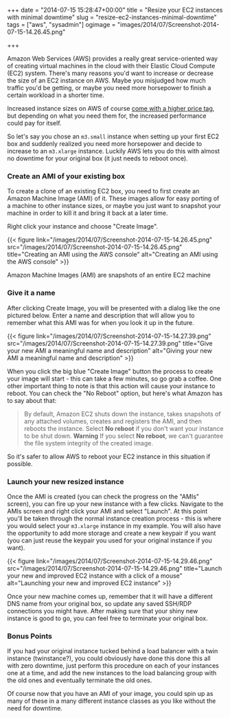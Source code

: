 +++
date = "2014-07-15 15:28:47+00:00"
title = "Resize your EC2 instances with minimal downtime"
slug = "resize-ec2-instances-minimal-downtime"
tags = ["aws", "sysadmin"]
ogimage = "images/2014/07/Screenshot-2014-07-15-14.26.45.png"

+++

Amazon Web Services (AWS) provides a really great service-oriented way of creating virtual machines in the cloud with their Elastic Cloud Compute (EC2) system. There's many reasons you'd want to increase or decrease the size of an EC2 instance on AWS. Maybe you misjudged how much traffic you'd be getting, or maybe you need more horsepower to finish a certain workload in a shorter time.

Increased instance sizes on AWS of course <a href="http://aws.amazon.com/ec2/instance-types/" target="_blank">come with a higher price tag</a>, but depending on what you need them for, the increased performance could pay for itself.
<!--more-->
So let's say you chose an `m3.small` instance when setting up your first EC2 box and suddenly realized you need more horsepower and decide to increase to an `m3.xlarge` instance. Luckily AWS lets you do this with almost no downtime for your original box (it just needs to reboot once).

### Create an AMI of your existing box

To create a clone of an existing EC2 box, you need to first create an Amazon Machine Image (AMI) of it. These images allow for easy porting of a machine to other instance sizes, or maybe you just want to snapshot your machine in order to kill it and bring it back at a later time.

Right click your instance and choose "Create Image".

{{< figure link="/images/2014/07/Screenshot-2014-07-15-14.26.45.png" src="/images/2014/07/Screenshot-2014-07-15-14.26.45.png" title="Creating an AMI using the AWS console" alt="Creating an AMI using the AWS console" >}}

Amazon Machine Images (AMI) are snapshots of an entire EC2 machine

### Give it a name

After clicking Create Image, you will be presented with a dialog like the one pictured below. Enter a name and description that will allow you to remember what this AMI was for when you look it up in the future.

{{< figure link="/images/2014/07/Screenshot-2014-07-15-14.27.39.png" src="/images/2014/07/Screenshot-2014-07-15-14.27.39.png" title="Give your new AMI a meaningful name and description" alt="Giving your new AMI a meaningful name and description" >}}

When you click the big blue "Create Image" button the process to create your image will start - this can take a few minutes, so go grab a coffee. One other important thing to note is that this action will cause your instance to reboot. You can check the "No Reboot" option, but here's what Amazon has to say about that:

>By default, Amazon EC2 shuts down the instance, takes snapshots of any attached volumes, creates and registers the AMI, and then reboots the instance. Select **No reboot** if you don't want your instance to be shut down.
>**Warning**
>If you select **No reboot**, we can't guarantee the file system integrity of the created image.

So it's safer to allow AWS to reboot your EC2 instance in this situation if possible.

### Launch your new resized instance

Once the AMI is created (you can check the progress on the "AMIs" screen), you can fire up your new instance with a few clicks. Navigate to the AMIs screen and right click your AMI and select "Launch". At this point you'll be taken through the normal instance creation process - this is where you would select your `m3.xlarge` instance in my example. You will also have the opportunity to add more storage and create a new keypair if you want (you can just reuse the keypair you used for your original instance if you want).

{{< figure link="/images/2014/07/Screenshot-2014-07-15-14.29.46.png" src="/images/2014/07/Screenshot-2014-07-15-14.29.46.png" title="Launch your new and improved EC2 instance with a click of a mouse" alt="Launching your new and improved EC2 instance" >}}

Once your new machine comes up, remember that it will have a different DNS name from your original box, so update any saved SSH/RDP connections you might have. After making sure that your shiny new instance is good to go, you can feel free to terminate your original box.

### Bonus Points

If you had your original instance tucked behind a load balancer with a twin instance (twinstance?), you could obviously have done this done this all with zero downtime, just perform this procedure on each of your instances one at a time, and add the new instances to the load balancing group with the old ones and eventually terminate the old ones.

Of course now that you have an AMI of your image, you could spin up as many of these in a many different instance classes as you like without the need for downtime.
